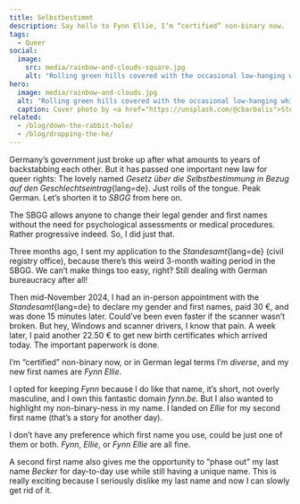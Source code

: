 ```yaml
---
title: Selbstbestimmt
description: Say hello to Fynn Ellie, I’m “certified” non-binary now.
tags:
  - Queer
social:
  image:
    src: media/rainbow-and-clouds-square.jpg
    alt: "Rolling green hills covered with the occasional low-hanging white cloud. A rainbow beams almost straight up into the golden sky."
hero:
  image: media/rainbow-and-clouds.jpg
  alt: "Rolling green hills covered with the occasional low-hanging white cloud. A rainbow beams almost straight up into the golden sky."
  caption: Cover photo by <a href="https://unsplash.com/@cbarbalis">Steve Johnson</a> on <a href="https://unsplash.com/photos/2YuukJh3_Cs">Unsplash</a>.
related:
  - /blog/down-the-rabbit-hole/
  - /blog/dropping-the-he/
---
```


Germany’s government just broke up after what amounts to years of backstabbing each other. But it has passed one important new law for queer rights: The lovely named _Gesetz über die Selbstbestimmung in Bezug auf den Geschlechtseintrag_{lang=de}. Just rolls of the tongue. Peak German. Let’s shorten it to _SBGG_ from here on.

The SBGG allows anyone to change their legal gender and first names without the need for psychological assessments or medical procedures. Rather progressive indeed. So, I did just that.

Three months ago, I sent my application to the _Standesamt_{lang=de} (civil registry office), because there’s this weird 3-month waiting period in the SBGG. We can’t make things too easy, right? Still dealing with German bureaucracy after all!

Then mid-November 2024, I had an in-person appointment with the _Standesamt_{lang=de} to declare my gender and first names, paid 30 €, and was done 15 minutes later. Could’ve been even faster if the scanner wasn’t broken. But hey, Windows and scanner drivers, I know that pain. A week later, I paid another 22.50 € to get new birth certificates which arrived today. The important paperwork is done.

I’m “certified” non-binary now, or in German legal terms I’m _diverse_, and my new first names are _Fynn Ellie_.

I opted for keeping _Fynn_ because I do like that name, it’s short, not overly masculine, and I own this fantastic domain _fynn.be_. But I also wanted to highlight my non-binary-ness in my name. I landed on _Ellie_ for my second first name (that’s a story for another day).

I don’t have any preference which first name you use, could be just one of them or both. _Fynn_, _Ellie_, or _Fynn Ellie_ are all fine.

A second first name also gives me the opportunity to “phase out” my last name _Becker_ for day-to-day use while still having a unique name. This is really exciting because I seriously dislike my last name and now I can slowly get rid of it.
